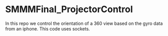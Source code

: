 # SMMMFinal_ProjectorControl
In this repo we control the orientation of a 360 view based on the gyro data from an iphone. This code uses sockets.
